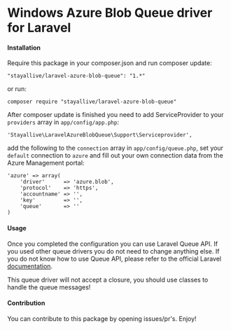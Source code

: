 Windows Azure Blob Queue driver for Laravel
===========================================

#### Installation

Require this package in your composer.json and run composer update:

	"stayallive/laravel-azure-blob-queue": "1.*"

or run:

	composer require "stayallive/laravel-azure-blob-queue"

After composer update is finished you need to add ServiceProvider to your `providers` array in `app/config/app.php`:

	'Stayallive\LaravelAzureBlobQueue\Support\Serviceprovider',

add the following to the `connection` array in `app/config/queue.php`, set your `default` connection to `azure` and fill out your own connection data from the Azure Management portal:

	'azure' => array(
        'driver'      => 'azure.blob',
        'protocol'    => 'https',
        'accountname' => '',
        'key'         => '',
        'queue'       => ''
    )

#### Usage
Once you completed the configuration you can use Laravel Queue API. If you used other queue drivers you do not need to change anything else. If you do not know how to use Queue API, please refer to the official Laravel [documentation](http://laravel.com/docs/queues).

This queue driver will not accept a closure, you should use classes to handle the queue messages!

#### Contribution
You can contribute to this package by opening issues/pr's. Enjoy!